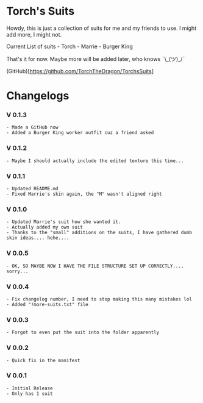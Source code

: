 # Torch's Suits
Howdy, this is just a collection of suits for me and my friends to use. I might add more, I might not. 

Current List of suits
	- Torch
	- Marrie
	- Burger King

That's it for now. Maybe more will be added later, who knows ¯\\\_(ツ)\_/¯

(GitHub)[https://github.com/TorchTheDragon/TorchsSuits]

# Changelogs
### V 0.1.3
	- Made a GitHub now
	- Added a Burger King worker outfit cuz a friend asked
### V 0.1.2
	- Maybe I should actually include the edited texture this time...
### V 0.1.1
	- Updated README.md
	- Fixed Marrie's skin again, the "M" wasn't aligned right
### V 0.1.0
	- Updated Marrie's suit how she wanted it.
	- Actually added my own suit
	- Thanks to the "small" additions on the suits, I have gathered dumb skin ideas.... hehe....
### V 0.0.5
	- OK, SO MAYBE NOW I HAVE THE FILE STRUCTURE SET UP CORRECTLY.... sorry...
### V 0.0.4
	- Fix changelog number, I need to stop making this many mistakes lol
	- Added "!more-suits.txt" file
### V 0.0.3
	- Forgot to even put the suit into the folder apparently
### V 0.0.2
	- Quick fix in the manifest
### V 0.0.1
	- Initial Release
	- Only has 1 suit